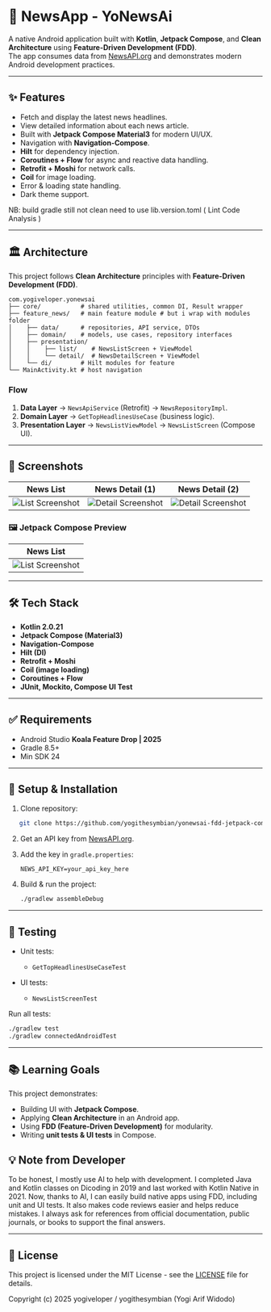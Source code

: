 # 📰 NewsApp - YoNewsAi

A native Android application built with **Kotlin**, **Jetpack Compose**, and **Clean Architecture** using **Feature-Driven Development (FDD)**.  
The app consumes data from [NewsAPI.org](https://newsapi.org) and demonstrates modern Android development practices.


---

## ✨ Features
- Fetch and display the latest news headlines.  
- View detailed information about each news article.  
- Built with **Jetpack Compose Material3** for modern UI/UX.  
- Navigation with **Navigation-Compose**.  
- **Hilt** for dependency injection.  
- **Coroutines + Flow** for async and reactive data handling.  
- **Retrofit + Moshi** for network calls.  
- **Coil** for image loading.  
- Error & loading state handling.
- Dark theme support.
  
NB: build gradle still not clean need to use lib.version.toml ( Lint Code Analysis )

---

## 🏛️ Architecture
This project follows **Clean Architecture** principles with **Feature-Driven Development (FDD)**.  

```
com.yogiveloper.yonewsai
├── core/           # shared utilities, common DI, Result wrapper
├── feature_news/   # main feature module # but i wrap with modules folder
│    ├── data/      # repositories, API service, DTOs
│    ├── domain/    # models, use cases, repository interfaces
│    ├── presentation/
│    │    ├── list/    # NewsListScreen + ViewModel
│    │    └── detail/  # NewsDetailScreen + ViewModel
│    └── di/        # Hilt modules for feature
└── MainActivity.kt # host navigation
````

### Flow
1. **Data Layer** → `NewsApiService` (Retrofit) → `NewsRepositoryImpl`.  
2. **Domain Layer** → `GetTopHeadlinesUseCase` (business logic).  
3. **Presentation Layer** → `NewsListViewModel` → `NewsListScreen` (Compose UI).  

---

## 📸 Screenshots
| News List | News Detail (1) | News Detail (2) |
|-----------|-------------|-------------|
| ![List Screenshot](screenshots/news_list_v2.webp) | ![Detail Screenshot](screenshots/news_detail_v2_1.webp) | ![Detail Screenshot](screenshots/news_detail_v2_2.webp) |

### 🖼️ Jetpack Compose Preview
| News List |
|-----------|
| ![List Screenshot](screenshots/news_list_jcp_v2.webp) | 

---

## 🛠️ Tech Stack
- **Kotlin 2.0.21**  
- **Jetpack Compose (Material3)**  
- **Navigation-Compose**  
- **Hilt (DI)**  
- **Retrofit + Moshi**  
- **Coil (image loading)**  
- **Coroutines + Flow**  
- **JUnit, Mockito, Compose UI Test**  

---

## ✅ Requirements
- Android Studio **Koala Feature Drop | 2025**  
- Gradle 8.5+  
- Min SDK 24  

---

## 🔧 Setup & Installation
1. Clone repository:
```bash
   git clone https://github.com/yogithesymbian/yonewsai-fdd-jetpack-compose.git
````

2. Get an API key from [NewsAPI.org](https://newsapi.org).
3. Add the key in `gradle.properties`:

   ```
   NEWS_API_KEY=your_api_key_here
   ```
4. Build & run the project:

   ```bash
   ./gradlew assembleDebug
   ```

---

## 🧪 Testing

* Unit tests:

    * `GetTopHeadlinesUseCaseTest`
* UI tests:

    * `NewsListScreenTest`

Run all tests:

```bash
./gradlew test
./gradlew connectedAndroidTest
```

---

## 📚 Learning Goals

This project demonstrates:

* Building UI with **Jetpack Compose**.
* Applying **Clean Architecture** in an Android app.
* Using **FDD (Feature-Driven Development)** for modularity.
* Writing **unit tests & UI tests** in Compose.

## 💡 Note from Developer

To be honest, I mostly use AI to help with development. I completed Java and Kotlin classes on Dicoding in 2019 and last worked with Kotlin Native in 2021. Now, thanks to AI, I can easily build native apps using FDD, including unit and UI tests. It also makes code reviews easier and helps reduce mistakes. I always ask for references from official documentation, public journals, or books to support the final answers.

---

## 📄 License

This project is licensed under the MIT License - see the [LICENSE](LICENSE) file for details.

Copyright (c) 2025 yogiveloper / yogithesymbian (Yogi Arif Widodo)
